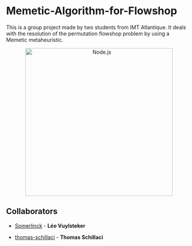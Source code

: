 # Memetic-Algorithm-for-Flowshop

This is a group project made by two students from IMT Atlantique.
It deals with the resolution of the permutation flowshop problem by using a Memetic metaheuristic.

<p align="center">
    <img
      alt="Node.js"
      src="https://i.stack.imgur.com/lQs2v.gif"
      width="400"
    />
</p>

## Collaborators

* [Somerlinck](https://github.com/Somerlinck) -
**Léo Vuylsteker**

* [thomas-schillaci](https://github.com/thomas-schillaci) -
**Thomas Schillaci**
